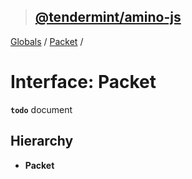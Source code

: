 > ## [@tendermint/amino-js](../README.md)

[Globals](../README.md) / [Packet](packet.md) /

# Interface: Packet

**`todo`** document

## Hierarchy

* **Packet**